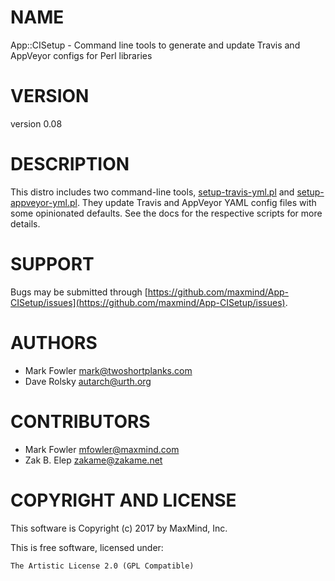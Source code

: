 # NAME

App::CISetup - Command line tools to generate and update Travis and AppVeyor configs for Perl libraries

# VERSION

version 0.08

# DESCRIPTION

This distro includes two command-line tools, [setup-travis-yml.pl](https://metacpan.org/pod/setup-travis-yml.pl) and
[setup-appveyor-yml.pl](https://metacpan.org/pod/setup-appveyor-yml.pl). They update Travis and AppVeyor YAML config files
with some opinionated defaults. See the docs for the respective scripts for
more details.

# SUPPORT

Bugs may be submitted through [https://github.com/maxmind/App-CISetup/issues](https://github.com/maxmind/App-CISetup/issues).

# AUTHORS

- Mark Fowler <mark@twoshortplanks.com>
- Dave Rolsky <autarch@urth.org>

# CONTRIBUTORS

- Mark Fowler <mfowler@maxmind.com>
- Zak B. Elep <zakame@zakame.net>

# COPYRIGHT AND LICENSE

This software is Copyright (c) 2017 by MaxMind, Inc.

This is free software, licensed under:

    The Artistic License 2.0 (GPL Compatible)
